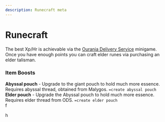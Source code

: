 ```yaml
---
description: Runecraft meta
---
```


# Runecraft

The best Xp/Hr is achievable via the [Ourania Delivery Service](https://bso-wiki.oldschool.gg/minigames/ourania-delivery-service-ods) minigame. Once you have enough points you can craft elder runes via purchasing an elder talisman.

### Item Boosts

**Abyssal pouch** - Upgrade to the giant pouch to hold much more essence. Requires abyssal thread, obtained from Malygos. `=create abyssal pouch`  
**Elder pouch** - Upgrade the Abyssal pouch to hold much more essence. Requires elder thread from ODS. `=create elder pouch`  
f

h

